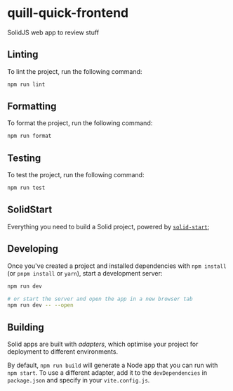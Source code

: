 # quill-quick-frontend

SolidJS web app to review stuff

## Linting

To lint the project, run the following command:

```bash
npm run lint
```

## Formatting

To format the project, run the following command:

```bash
npm run format
```

## Testing

To test the project, run the following command:

```bash
npm run test
```

## SolidStart

Everything you need to build a Solid project, powered by [`solid-start`](https://start.solidjs.com);

## Developing

Once you've created a project and installed dependencies with `npm install` (or `pnpm install` or `yarn`), start a development server:

```bash
npm run dev

# or start the server and open the app in a new browser tab
npm run dev -- --open
```

## Building

Solid apps are built with _adapters_, which optimise your project for deployment to different environments.

By default, `npm run build` will generate a Node app that you can run with `npm start`. To use a different adapter, add it to the `devDependencies` in `package.json` and specify in your `vite.config.js`.

